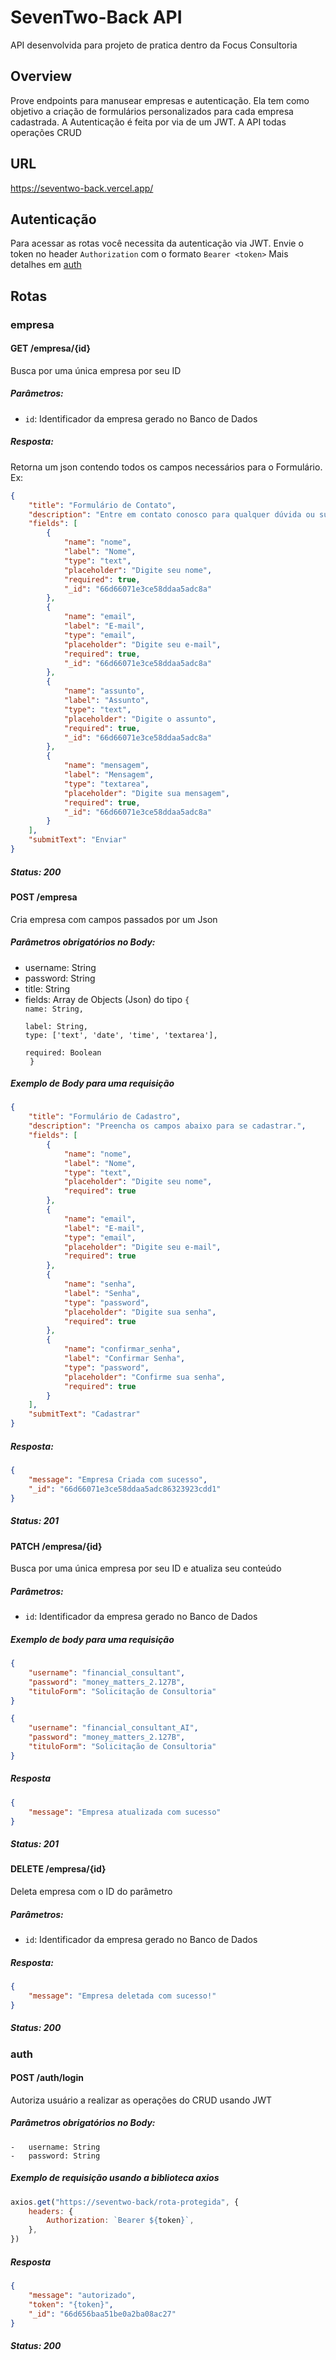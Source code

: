 # SevenTwo-Back API

API desenvolvida para projeto de pratica dentro da Focus Consultoria

## Overview

Prove endpoints para manusear empresas e autenticação. Ela tem como objetivo a criação de formulários personalizados para cada empresa cadastrada. A Autenticação é feita por via de um JWT. A API todas operações CRUD

## URL

https://seventwo-back.vercel.app/

## Autenticação

Para acessar as rotas você necessita da autenticação via JWT. Envie o token no header `Authorization` com o formato
`Bearer <token>`
Mais detalhes em <a href="#auth">auth</a>

## Rotas

### empresa

#### GET /empresa/{id}

Busca por uma única empresa por seu ID

##### Parâmetros:

-   `id`: Identificador da empresa gerado no Banco de Dados

##### Resposta:

Retorna um json contendo todos os campos necessários para o Formulário. Ex:

```json
{
    "title": "Formulário de Contato",
    "description": "Entre em contato conosco para qualquer dúvida ou sugestão.",
    "fields": [
        {
            "name": "nome",
            "label": "Nome",
            "type": "text",
            "placeholder": "Digite seu nome",
            "required": true,
            "_id": "66d66071e3ce58ddaa5adc8a"
        },
        {
            "name": "email",
            "label": "E-mail",
            "type": "email",
            "placeholder": "Digite seu e-mail",
            "required": true,
            "_id": "66d66071e3ce58ddaa5adc8a"
        },
        {
            "name": "assunto",
            "label": "Assunto",
            "type": "text",
            "placeholder": "Digite o assunto",
            "required": true,
            "_id": "66d66071e3ce58ddaa5adc8a"
        },
        {
            "name": "mensagem",
            "label": "Mensagem",
            "type": "textarea",
            "placeholder": "Digite sua mensagem",
            "required": true,
            "_id": "66d66071e3ce58ddaa5adc8a"
        }
    ],
    "submitText": "Enviar"
}
```

##### Status: 200

#### POST /empresa

Cria empresa com campos passados por um Json

##### Parâmetros obrigatórios no Body:

-   username: String
-   password: String
-   title: String
-   fields: Array de Objects (Json) do tipo <code>{<br>name: String,<br>
    label: String,<br>type: ['text', 'date', 'time', 'textarea'],<br> required: Boolean<br>
    }</code>

##### Exemplo de Body para uma requisição

```json
{
    "title": "Formulário de Cadastro",
    "description": "Preencha os campos abaixo para se cadastrar.",
    "fields": [
        {
            "name": "nome",
            "label": "Nome",
            "type": "text",
            "placeholder": "Digite seu nome",
            "required": true
        },
        {
            "name": "email",
            "label": "E-mail",
            "type": "email",
            "placeholder": "Digite seu e-mail",
            "required": true
        },
        {
            "name": "senha",
            "label": "Senha",
            "type": "password",
            "placeholder": "Digite sua senha",
            "required": true
        },
        {
            "name": "confirmar_senha",
            "label": "Confirmar Senha",
            "type": "password",
            "placeholder": "Confirme sua senha",
            "required": true
        }
    ],
    "submitText": "Cadastrar"
}
```

##### Resposta:

```json
{
    "message": "Empresa Criada com sucesso",
    "_id": "66d66071e3ce58ddaa5adc86323923cdd1"
}
```

##### Status: 201

#### PATCH /empresa/{id}

Busca por uma única empresa por seu ID e atualiza seu conteúdo

##### Parâmetros:

-   `id`: Identificador da empresa gerado no Banco de Dados

##### Exemplo de body para uma requisição

```json
{
    "username": "financial_consultant",
    "password": "money_matters_2.127B",
    "tituloForm": "Solicitação de Consultoria"
}
```

```json
{
    "username": "financial_consultant_AI",
    "password": "money_matters_2.127B",
    "tituloForm": "Solicitação de Consultoria"
}
```

##### Resposta

```json
{
    "message": "Empresa atualizada com sucesso"
}
```

##### Status: 201

#### DELETE /empresa/{id}

Deleta empresa com o ID do parâmetro

##### Parâmetros:

-   `id`: Identificador da empresa gerado no Banco de Dados

##### Resposta:

```json
{
    "message": "Empresa deletada com sucesso!"
}
```

##### Status: 200

### auth

#### POST /auth/login

Autoriza usuário a realizar as operações do CRUD usando JWT

##### Parâmetros obrigatórios no Body:

    -   username: String
    -   password: String

##### Exemplo de requisição usando a biblioteca _axios_

```js
axios.get("https://seventwo-back/rota-protegida", {
    headers: {
        Authorization: `Bearer ${token}`,
    },
})
```

##### Resposta

```json
{
    "message": "autorizado",
    "token": "{token}",
    "_id": "66d656baa51be0a2ba08ac27"
}
```

##### Status: 200
